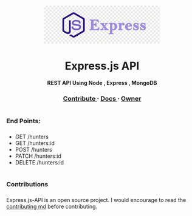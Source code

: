 <div align = Center , colour = Red>
   <img height="100" src="https://github.com/Mehak-Mehta/Express.js-API/blob/master/express.png">
    <h1> Express.js API</h1>
   <strong> REST API Using Node , Express , MongoDB </strong>
   
</div>


 <h3 align = Center>
    <a href="https://github.com/Mehak-Mehta/Express.js-API/blob/master/CONTRIBUTING.md"> Contribute  </a >
    <span> · </span>
    <a href="/"> Docs  </a >
    <span> · </span>
    <a href="https://github.com/Mehak-Mehta" > Owner </a>
</h3>



 # <h3> End Points: <h3>
   - GET /hunters 
   - GET /hunters:id
   - POST /hunters
   - PATCH /hunters:id
   - DELETE /hunters:id
# <h3> Contributions <h3>
  Express.js-API is an open source project. I would encourage to read the <a href="https://github.com/Mehak-Mehta/Express.js-API/blob/master/CONTRIBUTING.md"> contributing md</a> before contributing.
